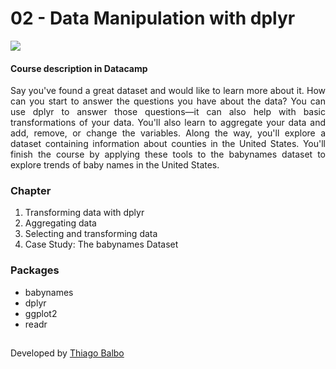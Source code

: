 # 02 - Data Manipulation with dplyr

![](https://www.datacamp.com/datacamp.png?v=20102020)

#### Course description in Datacamp

<div align="justify">Say you've found a great dataset and would like to learn more about it. How can you start to answer the questions you have about the data? You can use dplyr to 
answer those questions—it can also help with basic transformations of your data. You'll also learn to aggregate your data and add, remove, or change the variables. 
Along the way, you'll explore a dataset containing information about counties in the United States. You'll finish the course by applying these tools to the babynames 
dataset to explore trends of baby names in the United States.</div>

### Chapter

1. Transforming data with dplyr 
2. Aggregating data 
3. Selecting and transforming data 
4. Case Study: The babynames Dataset 

### Packages

- babynames
- dplyr
- ggplot2
- readr

##

Developed by [Thiago Balbo](https://github.com/ThiagoBalbo16)
